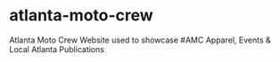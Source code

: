 # atlanta-moto-crew
Atlanta Moto Crew Website used to showcase #AMC Apparel, Events &amp; Local Atlanta Publications

